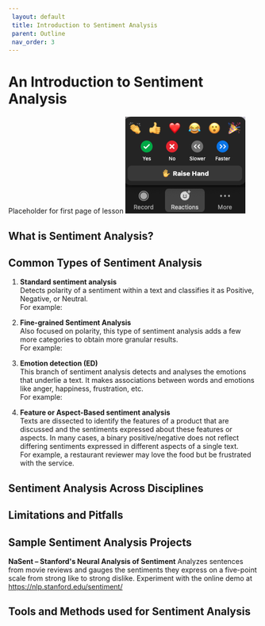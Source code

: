 ```yaml
---
 layout: default
 title: Introduction to Sentiment Analysis
 parent: Outline
 nav_order: 3
---
```

# An Introduction to Sentiment Analysis
Placeholder for first page of lesson
![Reactions menu](content/zoom-figures/reactions.png)

## What is Sentiment Analysis? 


## Common Types of Sentiment Analysis

1. **Standard sentiment analysis**\
Detects polarity of a sentiment within a text and classifies it as Positive, Negative, or Neutral.\
For example:

2. **Fine-grained Sentiment Analysis**\
Also focused on polarity, this type of sentiment analysis adds a few more categories to obtain more granular results.\
For example:

3. **Emotion detection (ED)**\
This branch of sentiment analysis detects and analyses the emotions that underlie a text. It makes associations between words and emotions like anger, happiness, frustration, etc.\
For example:

4. **Feature or Aspect-Based sentiment analysis**\
Texts are dissected to identify the features of a product that are discussed and the sentiments expressed about these features or aspects. In many cases, a binary positive/negative does not reflect differing sentiments expressed in different aspects of a single text.\
For example, a restaurant reviewer may love the food but be frustrated with the service. 


## Sentiment Analysis Across Disciplines


## Limitations and Pitfalls

## Sample Sentiment Analysis Projects

**NaSent – Stanford's Neural Analysis of Sentiment**
Analyzes sentences from movie reviews and gauges the sentiments they express on a five-point scale from strong like to strong dislike. Experiment with the online demo at <https://nlp.stanford.edu/sentiment/>


## Tools and Methods used for Sentiment Analysis

